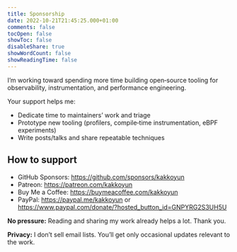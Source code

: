 ```yaml
---
title: Sponsorship
date: 2022-10-21T21:45:25.000+01:00
comments: false
tocOpen: false
showToc: false
disableShare: true
showWordCount: false
showReadingTime: false
---
```


I’m working toward spending more time building open‑source tooling for observability, instrumentation, and performance engineering.

Your support helps me:

- Dedicate time to maintainers’ work and triage
- Prototype new tooling (profilers, compile‑time instrumentation, eBPF experiments)
- Write posts/talks and share repeatable techniques

## How to support

- GitHub Sponsors: <https://github.com/sponsors/kakkoyun>
- Patreon: <https://patreon.com/kakkoyun>
- Buy Me a Coffee: <https://buymeacoffee.com/kakkoyun>
- PayPal: <https://paypal.me/kakkoyun> or <https://www.paypal.com/donate/?hosted_button_id=GNPYRG2S3UH5U>

**No pressure:** Reading and sharing my work already helps a lot. Thank you.

**Privacy:** I don’t sell email lists. You’ll get only occasional updates relevant to the work.
